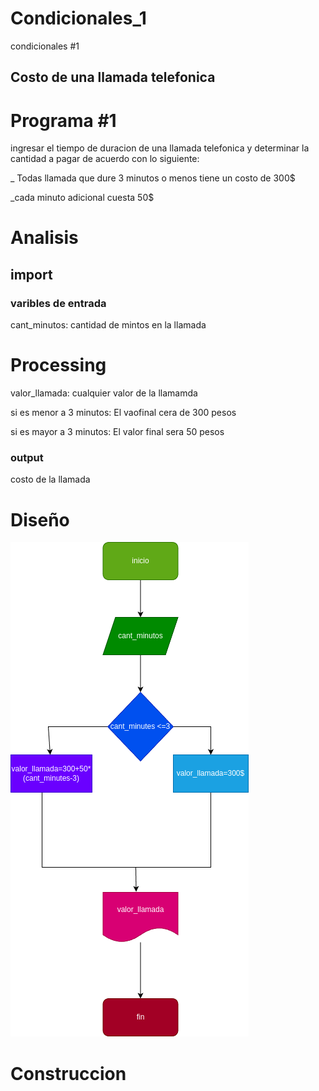 # Condicionales_1
condicionales #1
## Costo de una llamada telefonica

# Programa #1
ingresar el tiempo de duracion  de una llamada telefonica y determinar la cantidad a pagar de acuerdo con lo siguiente:

_ Todas llamada que dure 3 minutos o menos tiene un costo de 300$

_cada minuto adicional cuesta 50$

# Analisis


## import
### varibles de entrada
cant_minutos: cantidad de mintos en la llamada 
# Processing
valor_llamada: cualquier valor de la llamamda 

si es menor a 3 minutos: El vaofinal cera de 300 pesos

si es mayor a 3 minutos: El valor final sera 50 pesos

### output
costo de la llamada 
# Diseño
![Diagrama de flujo](diagrama.png "Diagrma dee flujo")


# Construccion
